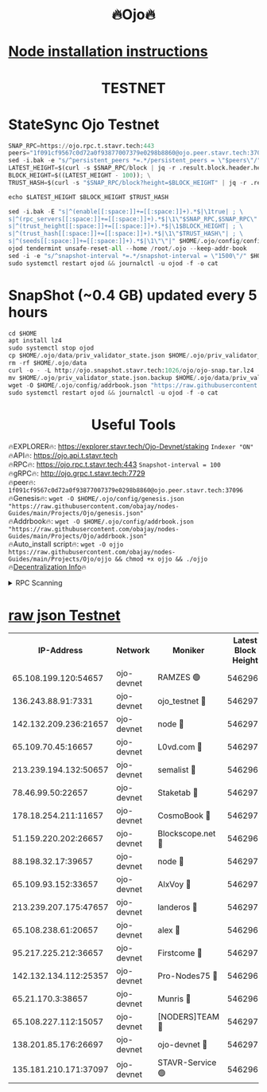 <h1 align="center"> 🔥Ojo🔥</h1>

[Node installation instructions](https://github.com/obajay/nodes-Guides/tree/main/Projects/Ojo)
=

<h1 align="center"> TESTNET</h1>

# StateSync Ojo Testnet
```python
SNAP_RPC=https://ojo.rpc.t.stavr.tech:443
peers="1f091cf9567c0d72a0f93877007379e0298b8860@ojo.peer.stavr.tech:37096"
sed -i.bak -e "s/^persistent_peers *=.*/persistent_peers = \"$peers\"/" $HOME/.ojo/config/config.toml
LATEST_HEIGHT=$(curl -s $SNAP_RPC/block | jq -r .result.block.header.height); \
BLOCK_HEIGHT=$((LATEST_HEIGHT - 100)); \
TRUST_HASH=$(curl -s "$SNAP_RPC/block?height=$BLOCK_HEIGHT" | jq -r .result.block_id.hash)

echo $LATEST_HEIGHT $BLOCK_HEIGHT $TRUST_HASH

sed -i.bak -E "s|^(enable[[:space:]]+=[[:space:]]+).*$|\1true| ; \
s|^(rpc_servers[[:space:]]+=[[:space:]]+).*$|\1\"$SNAP_RPC,$SNAP_RPC\"| ; \
s|^(trust_height[[:space:]]+=[[:space:]]+).*$|\1$BLOCK_HEIGHT| ; \
s|^(trust_hash[[:space:]]+=[[:space:]]+).*$|\1\"$TRUST_HASH\"| ; \
s|^(seeds[[:space:]]+=[[:space:]]+).*$|\1\"\"|" $HOME/.ojo/config/config.toml
ojod tendermint unsafe-reset-all --home /root/.ojo --keep-addr-book
sed -i -e "s/^snapshot-interval *=.*/snapshot-interval = \"1500\"/" $HOME/.ojo/config/app.toml
sudo systemctl restart ojod && journalctl -u ojod -f -o cat
```
# SnapShot (~0.4 GB) updated every 5 hours
```python
cd $HOME
apt install lz4
sudo systemctl stop ojod
cp $HOME/.ojo/data/priv_validator_state.json $HOME/.ojo/priv_validator_state.json.backup
rm -rf $HOME/.ojo/data
curl -o - -L http://ojo.snapshot.stavr.tech:1026/ojo/ojo-snap.tar.lz4 | lz4 -c -d - | tar -x -C $HOME/.ojo --strip-components 2
mv $HOME/.ojo/priv_validator_state.json.backup $HOME/.ojo/data/priv_validator_state.json
wget -O $HOME/.ojo/config/addrbook.json "https://raw.githubusercontent.com/obajay/nodes-Guides/main/Projects/Ojo/addrbook.json"
sudo systemctl restart ojod && journalctl -u ojod -f -o cat
```
 <h1 align="center"> Useful Tools</h1>

🔥EXPLORER🔥:        https://explorer.stavr.tech/Ojo-Devnet/staking        `Indexer "ON"` \
🔥API🔥:                     https://ojo.api.t.stavr.tech \
🔥RPC🔥:                    https://ojo.rpc.t.stavr.tech:443              `Snapshot-interval = 100` \
🔥gRPC🔥:                  http://ojo.grpc.t.stavr.tech:7729 \
🔥peer🔥:                   `1f091cf9567c0d72a0f93877007379e0298b8860@ojo.peer.stavr.tech:37096` \
🔥Genesis🔥:    ```wget -O $HOME/.ojo/config/genesis.json "https://raw.githubusercontent.com/obajay/nodes-Guides/main/Projects/Ojo/genesis.json"``` \
🔥Addrbook🔥:    ```wget -O $HOME/.ojo/config/addrbook.json "https://raw.githubusercontent.com/obajay/nodes-Guides/main/Projects/Ojo/addrbook.json"``` \
🔥Auto_install script🔥: ```wget -O ojjo https://raw.githubusercontent.com/obajay/nodes-Guides/main/Projects/Ojo/ojjo && chmod +x ojjo && ./ojjo``` \
🔥[Decentralization Info](https://github.com/obajay/StateSync-snapshots/tree/main/Projects/Ojo/Decentralization)🔥



<details>
<summary>RPC Scanning</summary>

<h2 align="center"> We scan nodes in real time every 4 hours. And we provide the final result of RPC endpoints.
We cannot influence the operation of these nodes in any way. </h2>


```python
If Voting Power is higher than 0 --> then the Node is a validator of the network and may be subject to attack and be a potential threat to the chain.
```
```python
We marked such validators with a red symbol
```

</details>

[raw json Testnet](https://rpc-check.ojot.stavr.tech/ojot/rpc-ojot-result.json)
=


<table><tr><th>IP-Address</th><th>Network</th><th>Moniker</th><th>Latest Block Height</th><th>Earliest Block Height</th><th>Catching Up</th><th>Tx Index</th><th>Voting Power</th><th>Scan Time</th></tr><tr><td>65.108.199.120:54657</td><td>ojo-devnet</td><td>RAMZES 🟢</td><td>5462968</td><td>306156</td><td>False</td><td>on</td><td>0</td><td>2024-02-16T10:40:30.836252313UTC</td></tr><tr><td>136.243.88.91:7331</td><td>ojo-devnet</td><td>ojo_testnet 🔴</td><td>5462970</td><td>308845</td><td>False</td><td>on</td><td>1000</td><td>2024-02-16T10:40:39.303205923UTC</td></tr><tr><td>142.132.209.236:21657</td><td>ojo-devnet</td><td>node 🔴</td><td>5462972</td><td>350001</td><td>False</td><td>on</td><td>1999</td><td>2024-02-16T10:40:52.417291561UTC</td></tr><tr><td>65.109.70.45:16657</td><td>ojo-devnet</td><td>L0vd.com 🔴</td><td>5462974</td><td>695918</td><td>False</td><td>off</td><td>998</td><td>2024-02-16T10:41:00.449664278UTC</td></tr><tr><td>213.239.194.132:50657</td><td>ojo-devnet</td><td>semalist 🔴</td><td>5462969</td><td>3223522</td><td>False</td><td>on</td><td>21037</td><td>2024-02-16T10:40:31.144711768UTC</td></tr><tr><td>78.46.99.50:22657</td><td>ojo-devnet</td><td>Staketab 🔴</td><td>5462974</td><td>4254801</td><td>False</td><td>on</td><td>1276</td><td>2024-02-16T10:41:00.694144046UTC</td></tr><tr><td>178.18.254.211:11657</td><td>ojo-devnet</td><td>CosmoBook 🔴</td><td>5462973</td><td>4392001</td><td>False</td><td>off</td><td>1047</td><td>2024-02-16T10:40:54.784384238UTC</td></tr><tr><td>51.159.220.202:26657</td><td>ojo-devnet</td><td>Blockscope.net 🔴</td><td>5462968</td><td>4425001</td><td>False</td><td>on</td><td>1904</td><td>2024-02-16T10:40:30.141221900UTC</td></tr><tr><td>88.198.32.17:39657</td><td>ojo-devnet</td><td>node 🔴</td><td>5462973</td><td>4710001</td><td>False</td><td>on</td><td>96621</td><td>2024-02-16T10:40:55.034616164UTC</td></tr><tr><td>65.109.93.152:33657</td><td>ojo-devnet</td><td>AlxVoy 🔴</td><td>5462972</td><td>4943001</td><td>False</td><td>on</td><td>4491415</td><td>2024-02-16T10:40:52.192937681UTC</td></tr><tr><td>213.239.207.175:47657</td><td>ojo-devnet</td><td>landeros 🔴</td><td>5462971</td><td>4967924</td><td>False</td><td>off</td><td>11083</td><td>2024-02-16T10:40:47.782651424UTC</td></tr><tr><td>65.108.238.61:20657</td><td>ojo-devnet</td><td>alex 🔴</td><td>5462968</td><td>5131001</td><td>False</td><td>on</td><td>11359</td><td>2024-02-16T10:40:30.470141101UTC</td></tr><tr><td>95.217.225.212:36657</td><td>ojo-devnet</td><td>Firstcome 🔴</td><td>5462970</td><td>5251946</td><td>False</td><td>on</td><td>13566</td><td>2024-02-16T10:40:36.947407177UTC</td></tr><tr><td>142.132.134.112:25357</td><td>ojo-devnet</td><td>Pro-Nodes75 🔴</td><td>5462969</td><td>5362969</td><td>False</td><td>on</td><td>24651</td><td>2024-02-16T10:40:34.101848344UTC</td></tr><tr><td>65.21.170.3:38657</td><td>ojo-devnet</td><td>Munris 🔴</td><td>5462969</td><td>5362969</td><td>False</td><td>off</td><td>20123</td><td>2024-02-16T10:40:36.565588542UTC</td></tr><tr><td>65.108.227.112:15057</td><td>ojo-devnet</td><td>[NODERS]TEAM 🔴</td><td>5462974</td><td>5362974</td><td>False</td><td>off</td><td>9999</td><td>2024-02-16T10:40:59.740746963UTC</td></tr><tr><td>138.201.85.176:26697</td><td>ojo-devnet</td><td>ojo-devnet 🔴</td><td>5462974</td><td>5362974</td><td>False</td><td>on</td><td>1000024000</td><td>2024-02-16T10:41:00.052586112UTC</td></tr><tr><td>135.181.210.171:37097</td><td>ojo-devnet</td><td>STAVR-Service 🟢</td><td>5462969</td><td>5460301</td><td>False</td><td>on</td><td>0</td><td>2024-02-16T10:40:31.779240881UTC</td></tr></table>
